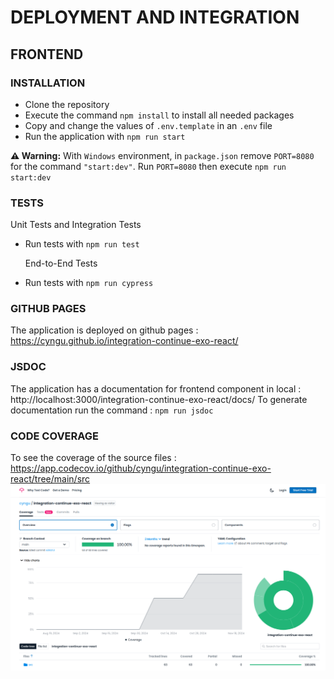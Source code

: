 # DEPLOYMENT AND INTEGRATION

## FRONTEND

### INSTALLATION

- Clone the repository
- Execute the command `npm install` to install all needed packages
- Copy and change the values of `.env.template` in an `.env` file
- Run the application with `npm run start`

**⚠️ Warning:** With `Windows` environment, in `package.json` remove `PORT=8080` for the command `"start:dev"`.
Run `PORT=8080` then execute `npm run start:dev`

### TESTS 
  Unit Tests and Integration Tests
- Run tests with `npm run test`

  End-to-End Tests
- Run tests with `npm run cypress`

### GITHUB PAGES

The application is deployed on github pages : https://cyngu.github.io/integration-continue-exo-react/

### JSDOC

The application has a documentation for frontend component in local : http://localhost:3000/integration-continue-exo-react/docs/
To generate documentation run the command : `npm run jsdoc`

### CODE COVERAGE

To see the coverage of the source files : https://app.codecov.io/github/cyngu/integration-continue-exo-react/tree/main/src
![Code coverage image](image.png)
